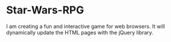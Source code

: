 # Star-Wars-RPG
I am creating a fun and interactive game for web browsers. It will dynamically update the HTML pages with the jQuery library.
